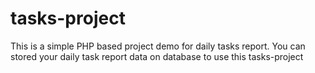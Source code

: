 # tasks-project
This is a simple PHP based project demo for daily tasks report. You can stored your daily task report data on database to use this tasks-project
